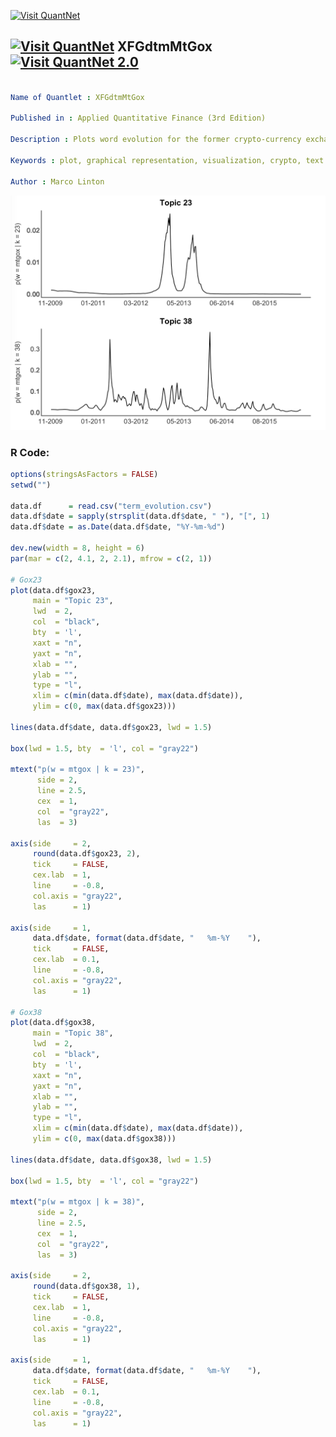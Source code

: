 
[<img src="https://github.com/QuantLet/Styleguide-and-FAQ/blob/master/pictures/banner.png" width="888" alt="Visit QuantNet">](http://quantlet.de/)

## [<img src="https://github.com/QuantLet/Styleguide-and-FAQ/blob/master/pictures/qloqo.png" alt="Visit QuantNet">](http://quantlet.de/) **XFGdtmMtGox** [<img src="https://github.com/QuantLet/Styleguide-and-FAQ/blob/master/pictures/QN2.png" width="60" alt="Visit QuantNet 2.0">](http://quantlet.de/)

```yaml

Name of Quantlet : XFGdtmMtGox

Published in : Applied Quantitative Finance (3rd Edition)

Description : Plots word evolution for the former crypto-currency exchange Mt Gox.

Keywords : plot, graphical representation, visualization, crypto, text mining

Author : Marco Linton

```

![Picture1](XFGdtmMtGox.png)


### R Code:
```r
options(stringsAsFactors = FALSE)
setwd("")

data.df      = read.csv("term_evolution.csv")
data.df$date = sapply(strsplit(data.df$date, " "), "[", 1)
data.df$date = as.Date(data.df$date, "%Y-%m-%d")

dev.new(width = 8, height = 6)
par(mar = c(2, 4.1, 2, 2.1), mfrow = c(2, 1))

# Gox23
plot(data.df$gox23,
     main = "Topic 23",
     lwd  = 2, 
     col  = "black",
     bty  = 'l',
     xaxt = "n",
     yaxt = "n",
     xlab = "",
     ylab = "",
     type = "l",
     xlim = c(min(data.df$date), max(data.df$date)),
     ylim = c(0, max(data.df$gox23)))

lines(data.df$date, data.df$gox23, lwd = 1.5)

box(lwd = 1.5, bty  = 'l', col = "gray22")

mtext("p(w = mtgox | k = 23)", 
      side = 2,
      line = 2.5, 
      cex  = 1, 
      col  = "gray22",
      las  = 3)

axis(side     = 2, 
     round(data.df$gox23, 2),
     tick     = FALSE, 
     cex.lab  = 1, 
     line     = -0.8, 
     col.axis = "gray22",
     las      = 1)

axis(side     = 1, 
     data.df$date, format(data.df$date, "   %m-%Y    "),
     tick     = FALSE, 
     cex.lab  = 0.1, 
     line     = -0.8, 
     col.axis = "gray22",
     las      = 1)

# Gox38
plot(data.df$gox38,
     main = "Topic 38",
     lwd  = 2, 
     col  = "black",
     bty  = 'l',
     xaxt = "n",
     yaxt = "n",
     xlab = "",
     ylab = "",
     type = "l",
     xlim = c(min(data.df$date), max(data.df$date)),
     ylim = c(0, max(data.df$gox38)))

lines(data.df$date, data.df$gox38, lwd = 1.5)

box(lwd = 1.5, bty  = 'l', col = "gray22")

mtext("p(w = mtgox | k = 38)", 
      side = 2,
      line = 2.5, 
      cex  = 1, 
      col  = "gray22",
      las  = 3)

axis(side     = 2, 
     round(data.df$gox38, 1),
     tick     = FALSE, 
     cex.lab  = 1, 
     line     = -0.8, 
     col.axis = "gray22",
     las      = 1)

axis(side     = 1, 
     data.df$date, format(data.df$date, "   %m-%Y    "),
     tick     = FALSE, 
     cex.lab  = 0.1, 
     line     = -0.8, 
     col.axis = "gray22",
     las      = 1)

```
